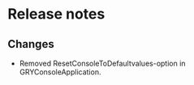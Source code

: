 # Release notes

## Changes

- Removed ResetConsoleToDefaultvalues-option in GRYConsoleApplication.

